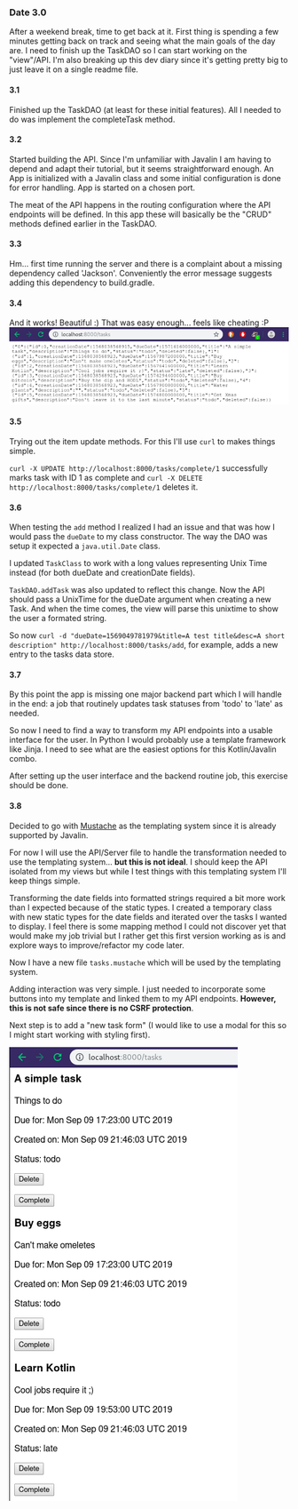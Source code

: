 ### Date 3.0
After a weekend break, time to get back at it. First thing is spending a few minutes getting back on track and seeing what the main goals of the day are. I need to finish up the TaskDAO so I can start working on the "view"/API. I'm also breaking up this dev diary since it's getting pretty big to just leave it on a single readme file.

#### 3.1
Finished up the TaskDAO (at least for these initial features). All I needed to do was implement the completeTask method.

#### 3.2
Started building the API. Since I'm unfamiliar with Javalin I am having to depend and adapt their tutorial, but it seems straightforward enough.
An App is initialized with a Javalin class and some initial configuration is done for error handling. App is started on a chosen port.

The meat of the API happens in the routing configuration where the API endpoints will be defined. In this app these will basically be the "CRUD" methods defined earlier in the TaskDAO.

#### 3.3
Hm... first time running the server and there is a complaint about a missing dependency called 'Jackson'. Conveniently the error message suggests adding this dependency to build.gradle.

#### 3.4
And it works! Beautiful :) That was easy enough... feels like cheating :P
![First test](img/1568029132.png)

#### 3.5
Trying out the item update methods. For this I'll use `curl` to makes things simple.

`curl -X UPDATE http://localhost:8000/tasks/complete/1` successfully marks task with ID 1 as complete and `curl -X DELETE http://localhost:8000/tasks/complete/1` deletes it.

#### 3.6
When testing the `add` method I realized I had an issue and that was how I would pass the `dueDate` to my class constructor. The way the DAO was setup it expected a `java.util.Date` class. 

I updated `TaskClass` to work with a long values representing Unix Time instead (for both dueDate and creationDate fields).

`TaskDAO.addTask` was also updated to reflect this change. Now the API should pass a UnixTime for the dueDate argument when creating a new Task. And when the time comes, the view will parse this unixtime to show the user a formated string.

So now `curl -d "dueDate=1569049781979&title=A test title&desc=A short description" http://localhost:8000/tasks/add`, for example, adds a new entry to the tasks data store.

#### 3.7
By this point the app is missing one major backend part which I will handle in the end: a job that routinely updates task statuses from 'todo' to 'late' as needed.

So now I need to find a way to transform my API endpoints into a usable interface for the user. In Python I would probably use a template framework like Jinja. I need to see what are the easiest options for this Kotlin/Javalin combo.

After setting up the user interface and the backend routine job, this exercise should be done.

#### 3.8
Decided to go with [Mustache](http://mustache.github.io) as the templating system since it is already supported by Javalin.

For now I will use the API/Server file to handle the transformation needed to use the templating system... **but this is not ideal**. I should keep the API isolated from my views but while I test things with this templating system I'll keep things simple.

Transforming the date fields into formatted strings required a bit more work than I expected because of the static types. I created a temporary class with new static types for the date fields and iterated over the tasks I wanted to display. I feel there is some mapping method I could not discover yet that would make my job trivial but I rather get this first version working as is and explore ways to improve/refactor my code later.

Now I have a new file `tasks.mustache` which will be used by the templating system.

Adding interaction was very simple. I just needed to incorporate some buttons into my template and linked them to my API endpoints. **However, this is not safe since there is no CSRF protection**.

Next step is to add a "new task form" (I would like to use a modal for this so I might start working with styling first).

![image](img/list.png)

